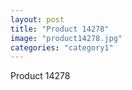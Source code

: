 ```yaml
---
layout: post
title: "Product 14278"
image: "product14278.jpg"
categories: "category1"
---
```

Product 14278
